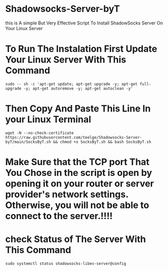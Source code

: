 # Shadowsocks-Server-byT
this is A simple But Very Effective Script To Install ShadowSocks Server On Your Linux Server

# To Run The Instalation First Update Your Linux Server With This Command
```
sudo -- sh -c 'apt-get update; apt-get upgrade -y; apt-get full-upgrade -y; apt-get autoremove -y; apt-get autoclean -y'
```


# Then Copy And Paste This Line In your Linux Terminal 
```
wget -N --no-check-certificate https://raw.githubusercontent.com/teelge/Shadowsocks-Server-byT/main/SocksByT.sh && chmod +x SocksByT.sh && bash SocksByT.sh
```


# Make Sure that the TCP port That You Chose in the script is open by opening it on your router or server provider's network settings. Otherwise, you will not be able to connect to the server.!!!!

# check Status of The Server With This Command 
```
sudo systemctl status shadowsocks-libev-server@config
```
